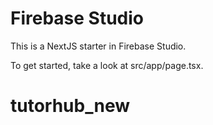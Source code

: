 # Firebase Studio

This is a NextJS starter in Firebase Studio.

To get started, take a look at src/app/page.tsx.
# tutorhub_new
